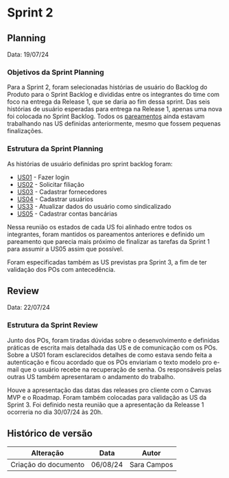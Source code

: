 # Sprint 2

## Planning

Data: 19/07/24

### Objetivos da Sprint Planning

Para a Sprint 2, foram selecionadas histórias de usuário do Backlog do Produto para o Sprint Backlog e divididas entre os integrantes do time com foco na entrega da Release 1, que se daria ao fim dessa sprint. Das seis histórias de usuário esperadas para entrega na Release 1, apenas uma nova foi colocada no Sprint Backlog. Todos os [pareamentos](./pareamentos1.md) ainda estavam trabalhando nas US definidas anteriormente, mesmo que fossem pequenas finalizações.

### Estrutura da Sprint Planning

As histórias de usuário definidas pro sprint backlog foram:

- [US01](github.com/fga-eps-mds/2024.1-SENTINELA-DOC/issues/11) - Fazer login
- [US02](github.com/fga-eps-mds/2024.1-SENTINELA-DOC/issues/17) - Solicitar filiação
- [US03](github.com/fga-eps-mds/2024.1-SENTINELA-DOC/issues/18) - Cadastrar fornecedores
- [US04](github.com/fga-eps-mds/2024.1-SENTINELA-DOC/issues/19) - Cadastrar usuários
- [US33](github.com/fga-eps-mds/2024.1-SENTINELA-DOC/issues/48) - Atualizar dados do usuário como sindicalizado
- [US05](github.com/fga-eps-mds/2024.1-SENTINELA-DOC/issues/20) - Cadastrar contas bancárias

Nessa reunião os estados de cada US foi alinhado entre todos os integrantes, foram mantidos os pareamentos anteriores e definido um pareamento que parecia mais próximo de finalizar as tarefas da Sprint 1 para assumir a US05 assim que possível.

Foram especificadas também as US previstas pra Sprint 3, a fim de ter validação dos POs com antecedência.

## Review

Data: 22/07/24

### Estrutura da Sprint Review

Junto dos POs, foram tiradas dúvidas sobre o desenvolvimento e definidas práticas de escrita mais detalhada das US e de comunicação com os POs. Sobre a US01 foram esclarecidos detalhes de como estava sendo feita a autenticação e ficou acordado que os POs enviariam o texto modelo pro e-mail que o usuário recebe na recuperação de senha. Os responsáveis pelas outras US também apresentaram o andamento do trabalho.

Houve a apresentação das datas das releases pro cliente com o Canvas MVP e o Roadmap. Foram também colocadas para validação as US da Sprint 3. Foi definido nesta reunião que a apresentação da Releasse 1 ocorreria no dia 30/07/24 às 20h.

## Histórico de versão

| Alteração            | Data     | Autor       |
| -------------------- | -------- | ----------- |
| Criação do documento | 06/08/24 | Sara Campos |
